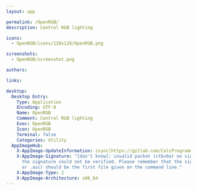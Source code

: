 ```yaml
---
layout: app

permalink: /OpenRGB/
description: Control RGB lighting

icons:
  - OpenRGB/icons/128x128/OpenRGB.png

screenshots:
  - OpenRGB/screenshot.png

authors:

links:

desktop:
  Desktop Entry:
    Type: Application
    Encoding: UTF-8
    Name: OpenRGB
    Comment: Control RGB lighting
    Exec: OpenRGB
    Icon: OpenRGB
    Terminal: false
    Categories: Utility
  AppImageHub:
    X-AppImage-UpdateInformation: zsync|https://gitlab.com/CalcProgrammer1/OpenRGB/-/jobs/artifacts/master/raw/OpenRGB-x86_64.AppImage.zsync?job=build_linux_64
    X-AppImage-Signature: "[don't know]: invalid packet (ctb=0a) no signature found
      the signature could not be verified. Please remember that the signature file (.sig
      or .asc) should be the first file given on the command line."
    X-AppImage-Type: 2
    X-AppImage-Architecture: x86_64
---
```

